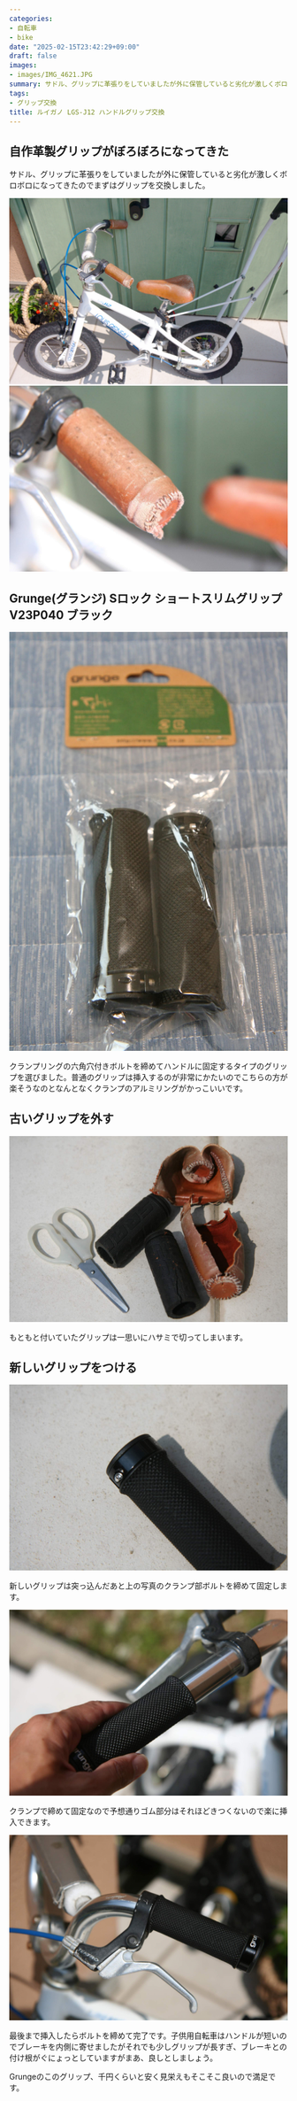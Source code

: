 ```yaml
---
categories:
- 自転車
- bike
date: "2025-02-15T23:42:29+09:00"
draft: false
images: 
- images/IMG_4621.JPG
summary: サドル、グリップに革張りをしていましたが外に保管していると劣化が激しくボロボロになってきたのでグリップを交換しました。
tags:
- グリップ交換
title: ルイガノ LGS-J12 ハンドルグリップ交換
---
```


## 自作革製グリップがぼろぼろになってきた

サドル、グリップに革張りをしていましたが外に保管していると劣化が激しくボロボロになってきたのでまずはグリップを交換しました。

![ルイガノ LGS-J12](./images/IMG_4608_01.jpg) ![自作革製グリップ](./images/IMG_4609.JPG)

## Grunge(グランジ) Sロック ショートスリムグリップ V23P040 ブラック

![Grungeのグリップ](./images/IMG_4615.JPG)

クランプリングの六角穴付きボルトを締めてハンドルに固定するタイプのグリップを選びました。普通のグリップは挿入するのが非常にかたいのでこちらの方が楽そうなのとなんとなくクランプのアルミリングがかっこいいです。

## 古いグリップを外す

![はさみで切った古いグリップ](./images/IMG_4618.JPG)

もともと付いていたグリップは一思いにハサミで切ってしまいます。

## 新しいグリップをつける

![クランプ部](./images/IMG_4619.JPG)

新しいグリップは突っ込んだあと上の写真のクランプ部ボルトを締めて固定します。

![グリップを挿入する](./images/IMG_4620.JPG)

クランプで締めて固定なので予想通りゴム部分はそれほどきつくないので楽に挿入できます。

![グリップを付けた](./images/IMG_4621.JPG)

最後まで挿入したらボルトを締めて完了です。子供用自転車はハンドルが短いのでブレーキを内側に寄せましたがそれでも少しグリップが長すぎ、ブレーキとの付け根がぐにょっとしていますがまあ、良しとしましょう。

Grungeのこのグリップ、千円くらいと安く見栄えもそこそこ良いので満足です。

